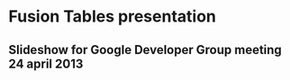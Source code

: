 Fusion Tables presentation
==========================

Slideshow for Google Developer Group meeting 24 april 2013
----------------------------------------------------------
